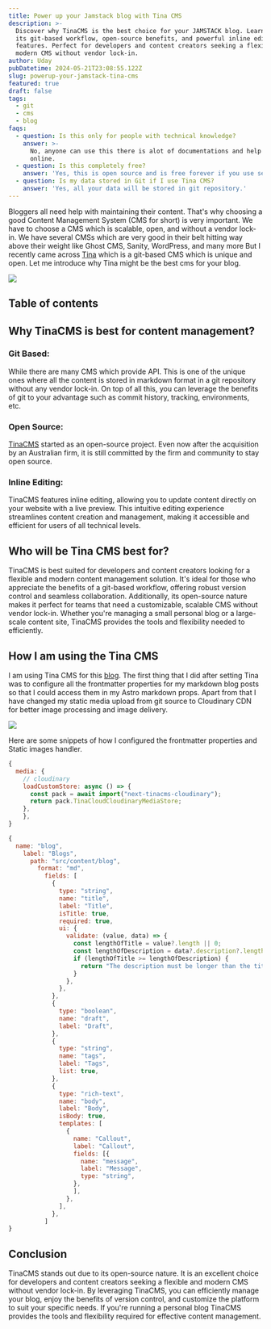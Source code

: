 ```yaml
---
title: Power up your Jamstack blog with Tina CMS
description: >-
  Discover why TinaCMS is the best choice for your JAMSTACK blog. Learn about
  its git-based workflow, open-source benefits, and powerful inline editing
  features. Perfect for developers and content creators seeking a flexible,
  modern CMS without vendor lock-in.
author: Uday
pubDatetime: 2024-05-21T23:08:55.122Z
slug: powerup-your-jamstack-tina-cms
featured: true
draft: false
tags:
  - git
  - cms
  - blog
faqs:
  - question: Is this only for people with technical knowledge?
    answer: >-
      No, anyone can use this there is alot of documentations and help available
      online.
  - question: Is this completely free?
    answer: 'Yes, this is open source and is free forever if you use self hosting.'
  - question: Is my data stored in Git if I use Tina CMS?
    answer: 'Yes, all your data will be stored in git repository.'
---
```


Bloggers all need help with maintaining their content. That's why choosing a good Content Management System (CMS for short) is very important. We have to choose a CMS which is scalable, open, and without a vendor lock-in. We have several CMSs which are very good in their belt hitting way above their weight like Ghost CMS, Sanity, WordPress, and many more But I recently came across [Tina](https://tina.io "Tina") which is a git-based CMS which is unique and open. Let me introduce why Tina might be the best cms for your blog.

![](https://res.cloudinary.com/dmqn4aaos/image/upload/v1717635894/blog/Screenshot_2024-06-05_at_9.04.24_PM_neqovd.avif)

## Table of contents

## Why TinaCMS is best for content management?

### Git Based:

While there are many CMS which provide API. This is one of the unique ones where all the content is stored in markdown format in a git repository without any vendor lock-in. On top of all this, you can leverage the benefits of git to your advantage such as commit history, tracking, environments, etc.

### Open Source:

[TinaCMS](https://github.com/tinacms/tinacms "TinaCMS") started as an open-source project. Even now after the acquisition by an Australian firm, it is still committed by the firm and community to stay open source.

### Inline Editing:

TinaCMS features inline editing, allowing you to update content directly on your website with a live preview. This intuitive editing experience streamlines content creation and management, making it accessible and efficient for users of all technical levels.

## Who will be Tina CMS best for?

TinaCMS is best suited for developers and content creators looking for a flexible and modern content management solution. It's ideal for those who appreciate the benefits of a git-based workflow, offering robust version control and seamless collaboration. Additionally, its open-source nature makes it perfect for teams that need a customizable, scalable CMS without vendor lock-in. Whether you're managing a small personal blog or a large-scale content site, TinaCMS provides the tools and flexibility needed to efficiently.

## How I am using the Tina CMS

I am using Tina CMS for this [blog](https://udaysamsani.com "blog"). The first thing that I did after setting Tina was to configure all the frontmatter properties for my markdown blog posts so that I could access them in my Astro markdown props. Apart from that I have changed my static media upload from git source to Cloudinary CDN for better image processing and image delivery.

![](https://res.cloudinary.com/dmqn4aaos/image/upload/v1717634399/blog/Screenshot_2024-06-05_at_8.38.38_PM_xedkdw.avif)

Here are some snippets of how I configured the frontmatter properties and Static images handler.

```javascript
{
  media: {
    // cloudinary  
    loadCustomStore: async () => {
      const pack = await import("next-tinacms-cloudinary");
      return pack.TinaCloudCloudinaryMediaStore;
    },  
	},
}
```

```javascript
{
  name: "blog",
    label: "Blogs",
      path: "src/content/blog",
        format: "md",
          fields: [
            {
              type: "string",
              name: "title",
              label: "Title",
              isTitle: true,
              required: true,
              ui: {
                validate: (value, data) => {
                  const lengthOfTitle = value?.length || 0;
                  const lengthOfDescription = data?.description?.length || 0;
                  if (lengthOfTitle >= lengthOfDescription) {
                    return "The description must be longer than the title";
                  }
                },
              },
            },
            {
              type: "boolean",
              name: "draft",
              label: "Draft",
            },
            {
              type: "string",
              name: "tags",
              label: "Tags",
              list: true,
            },
            {
              type: "rich-text",
              name: "body",
              label: "Body",
              isBody: true,
              templates: [
                {
                  name: "Callout",
                  label: "Callout",
                  fields: [{
                    name: "message",
                    label: "Message",
                    type: "string",
                  },
                  ],
                },
              ],
            },
          ]
}
```

## Conclusion

TinaCMS stands out due to its open-source nature. It is an excellent choice for developers and content creators seeking a flexible and modern CMS without vendor lock-in. By leveraging TinaCMS, you can efficiently manage your blog, enjoy the benefits of version control, and customize the platform to suit your specific needs. If you're running a personal blog TinaCMS provides the tools and flexibility required for effective content management.
